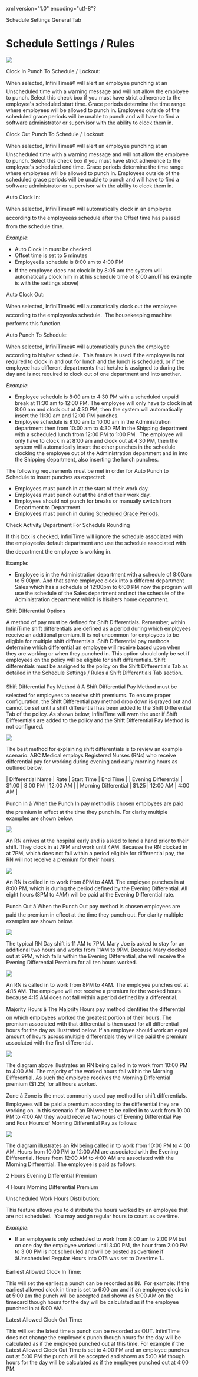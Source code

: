 xml version="1.0" encoding="utf-8"?





Schedule Settings General Tab




# Schedule Settings / Rules

![](/img/ShiftDiff_Warning.gif)

Clock In Punch To Schedule / Lockout:

When selected, InfiniTimeâ¢ will alert an employee punching at an Unscheduled time with a warning message and will not allow the employee to punch. Select this check box if you must have strict adherence to the employee's scheduled start time. Grace periods determine the time range where employees will be allowed to punch in. Employees outside of the scheduled grace periods will be unable to punch and will have to find a software administrator or supervisor with the ability to clock them in.

Clock Out Punch To Schedule / Lockout:

When selected, InfiniTimeâ¢ will alert an employee punching at an Unscheduled time with a warning message and will not allow the employee to punch. Select this check box if you must have strict adherence to the employee's scheduled end time. Grace periods determine the time range where employees will be allowed to punch in. Employees outside of the scheduled grace periods will be unable to punch and will have to find a software administrator or supervisor with the ability to clock them in.

Auto Clock In:

When selected, InfiniTimeâ¢ will automatically clock in an employee according to the employeeâs schedule after the Offset time has passed from the schedule time.

*Example*:

* Auto Clock In must be checked
* Offset time is set to 5 minutes
* Employeeâs schedule is 8:00 am to 4:00 PM
* If the employee does not clock in by 8:05 am the system will automatically clock him in at his schedule time of 8:00 am.(This example is with the settings above)

Auto Clock Out:

When selected, InfiniTimeâ¢ will automatically clock out the employee according to the employeeâs schedule.  The housekeeping machine performs this function.

Auto Punch To Schedule:

When selected, InfiniTimeâ¢ will automatically punch the employee according to his/her schedule.  This feature is used if the employee is not required to clock in and out for lunch and the lunch is scheduled, or if the employee has different departments that he/she is assigned to during the day and is not required to clock out of one department and into another.

*Example*:

* Employee schedule is 8:00 am to 4:30 PM with a scheduled unpaid break at 11:30 am to 12:00 PM. The employee will only have to clock in at 8:00 am and clock out at 4:30 PM, then the system will automatically insert the 11:30 am and 12:00 PM punches.
* Employee schedule is 8:00 am to 10:00 am in the Administration department then from 10:00 am to 4:30 PM in the Shipping department with a scheduled lunch from 12:00 PM to 1:00 PM.  The employee will only have to clock in at 8:00 am and clock out at 4:30 PM, then the system will automatically insert the other punches in the schedule clocking the employee out of the Administration department and in into the Shipping department, also inserting the lunch punches.

The following requirements must be met in order for Auto Punch to Schedule to insert punches as expected:

* Employees must punch in at the start of their work day.
* Employees must punch out at the end of their work day.
* Employees should not punch for breaks or manually switch from Department to Department.
* Employees must punch in during [Scheduled Grace Periods.](../Scheduled_Time.md)

Check Activity Department For Schedule Rounding

If this box is checked, InfiniTime will ignore the schedule associated with the employeeâs default department and use the schedule associated with the department the employee is working in.

Example:

* Employee is in the Administration department with a schedule of 8:00am to 5:00pm. And that same employee clock into a different department Sales which has a schedule of 12:00pm to 6:00 PM now the program will use the schedule of the Sales department and not the schedule of the Administration department which is his/hers home department.

Shift Differential Options

A method of pay must be defined for Shift Differentials. Remember, within InfiniTime shift differentials are defined as a period during which employees receive an additional premium. It is not uncommon for employees to be eligible for multiple shift differentials. Shift Differential pay methods determine which differential an employee will receive based upon when they are working or when they punched in. This option should only be set if employees on the policy will be eligible for shift differentials. Shift differentials must be assigned to the policy on the Shift Differentials Tab as detailed in the Schedule Settings / Rules â Shift Differentials Tab section.

Shift Differential Pay Method â A Shift Differential Pay Method must be selected for employees to receive shift premiums. To ensure proper configuration, the Shift Differential pay method drop down is grayed out and cannot be set until a shift differential has been added to the Shift Differential Tab of the policy. As shown below, InfiniTime will warn the user if Shift Differentials are added to the policy and the Shift Differential Pay Method is not configured.

![](/img/image475.gif)

The best method for explaining shift differentials is to review an example scenario. ABC Medical employs Registered Nurses (RNs) who receive differential pay for working during evening and early morning hours as outlined below.

| Differential Name | Rate | Start Time | End Time |
| Evening Differential | $1.00 | 8:00 PM | 12:00 AM |
| Morning Differential | $1.25 | 12:00 AM | 4:00 AM |

Punch In â When the Punch In pay method is chosen employees are paid the premium in effect at the time they punch in. For clarity multiple examples are shown below.

![](/img/image477.gif)

An RN arrives at the hospital early and is asked to lend a hand prior to their shift. They clock in at 7PM and work until 4AM. Because the RN clocked in at 7PM, which does not fall within a period eligible for differential pay, the RN will not receive a premium for their hours.

![](/img/Pol_ScheduleSettings.gif)

An RN is called in to work from 8PM to 4AM. The employee punches in at 8:00 PM, which is during the period defined by the Evening Differential. All eight hours (8PM to 4AM) will be paid at the Evening Differential rate.

Punch Out â When the Punch Out pay method is chosen employees are paid the premium in effect at the time they punch out. For clarity multiple examples are shown below.

![](/img/image474.gif)

The typical RN Day shift is 11 AM to 7PM. Mary Joe is asked to stay for an additional two hours and works from 11AM to 9PM. Because Mary clocked out at 9PM, which falls within the Evening Differential, she will receive the Evening Differential Premium for all ten hours worked.

![](/img/image477.gif)

An RN is called in to work from 8PM to 4AM. The employee punches out at 4:15 AM. The employee will not receive a premium for the worked hours because 4:15 AM does not fall within a period defined by a differential.

Majority Hours â The Majority Hours pay method identifies the differential on which employees worked the greatest portion of their hours. The premium associated with that differential is then used for all differential hours for the day as illustrated below. If an employee should work an equal amount of hours across multiple differentials they will be paid the premium associated with the first differential.

![](/img/image479.gif)

The diagram above illustrates an RN being called in to work from 10:00 PM to 4:00 AM. The majority of the worked hours fall within the Morning Differential. As such the employee receives the Morning Differential premium ($1.25) for all hours worked.

Zone â Zone is the most commonly used pay method for shift differentials. Employees will be paid a premium according to the differential they are working on. In this scenario if an RN were to be called in to work from 10:00 PM to 4:00 AM they would receive two hours of Evening Differential Pay and Four Hours of Morning Differential Pay as follows:

![](/img/image474.gif)

The diagram illustrates an RN being called in to work from 10:00 PM to 4:00 AM. Hours from 10:00 PM to 12:00 AM are associated with the Evening Differential. Hours from 12:00 AM to 4:00 AM are associated with the Morning Differential. The employee is paid as follows:

2 Hours Evening Differential Premium

4 Hours Morning Differential Premium

Unscheduled Work Hours Distribution:

This feature allows you to distribute the hours worked by an employee that are not scheduled.  You may assign regular hours to count as overtime.

*Example*:

* If an employee is only scheduled to work from 8:00 am to 2:00 PM but on one day the employee worked until 3:00 PM, the hour from 2:00 PM to 3:00 PM is not scheduled and will be posted as overtime if âUnscheduled Regular Hours into OTâ was set to Overtime 1..

Earliest Allowed Clock In Time:

This will set the earliest a punch can be recorded as IN.  For example: If the earliest allowed clock in time is set to 6:00 am and if an employee clocks in at 5:00 am the punch will be accepted and shown as 5:00 AM on the timecard though hours for the day will be calculated as if the employee punched in at 6:00 AM.

Latest Allowed Clock Out Time:

This will set the latest time a punch can be recorded as OUT. InfiniTime does not change the employee's punch though hours for the day will be calculated as if the employee punched out at this time. For example if the Latest Allowed Clock Out Time is set to 4:00 PM and an employee punches out at 5:00 PM the punch will be accepted and shown as 5:00 AM though hours for the day will be calculated as if the employee punched out at 4:00 PM.